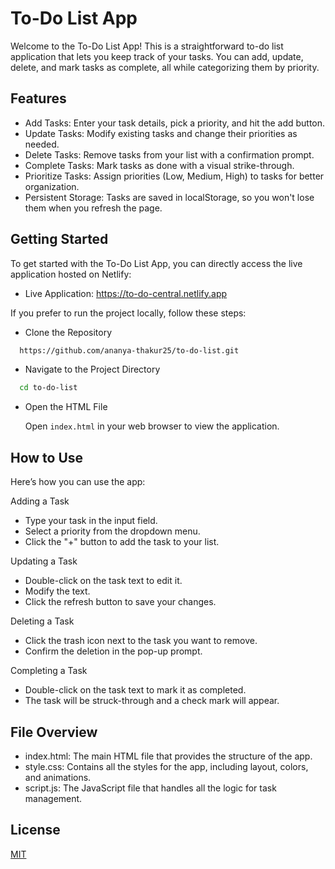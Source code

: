 
# To-Do List App

Welcome to the To-Do List App! This is a straightforward to-do list application that lets you keep track of your tasks. You can add, update, delete, and mark tasks as complete, all while categorizing them by priority.



## Features

- Add Tasks: Enter your task details, pick a priority, and hit the add button.
- Update Tasks: Modify existing tasks and change their priorities as needed.
- Delete Tasks: Remove tasks from your list with a confirmation prompt.
- Complete Tasks: Mark tasks as done with a visual strike-through.
- Prioritize Tasks: Assign priorities (Low, Medium, High) to tasks for better organization.
- Persistent Storage: Tasks are saved in localStorage, so you won't lose them when you refresh the page.
## Getting Started

To get started with the To-Do List App, you can directly access the live application hosted on Netlify:
 
- Live Application: https://to-do-central.netlify.app

If you prefer to run the project locally, follow these steps:

- Clone the Repository

```bash
  https://github.com/ananya-thakur25/to-do-list.git
```
- Navigate to the Project Directory 

```bash
  cd to-do-list
```
- Open the HTML File

  Open ```index.html``` in your web browser to view the application.


## How to Use


Here’s how you can use the app:

Adding a Task

- Type your task in the input field.
- Select a priority from the dropdown menu.
- Click the "+" button to add the task to your list.

Updating a Task

- Double-click on the task text to edit it.
- Modify the text.
- Click the refresh button to save your changes.

Deleting a Task

- Click the trash icon next to the task you want to remove.
- Confirm the deletion in the pop-up prompt.

Completing a Task

- Double-click on the task text to mark it as completed.
- The task will be struck-through and a check mark will appear.



## File Overview
 - index.html: The main HTML file that provides the structure of the app.
 - style.css: Contains all the styles for the app, including layout, colors, and animations.
 - script.js: The JavaScript file that handles all the logic for task management.
## License

[MIT](https://choosealicense.com/licenses/mit/)

